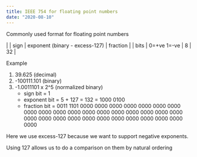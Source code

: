```yaml
---
title: IEEE 754 for floating point numbers
date: "2020-08-10"
---
```


Commonly used format for floating point numbers

|      | sign        | exponent (binary - excess-127) | fraction |
| bits | 0=+ve 1=-ve | 8                              | 32       |

Example

1. 39.625 (decimal)
2. -100111.101 (binary)
3. -1.0011101 x 2^5 (normalized binary)
   - sign bit = 1
   - exponent bit = 5 + 127 
                  = 132
                  = 1000 0100
   - fraction bit = 0011 1101 0000 0000 0000 0000 0000 0000
                    0000 0000 0000 0000 0000 0000 0000 0000
                    0000 0000 0000 0000 0000 0000 0000 0000
                    0000 0000 0000 0000 0000 0000 0000 0000

Here we use excess-127 because we want to support negative exponents.

Using 127 allows us to do a comparison on them by natural ordering
